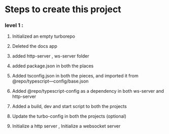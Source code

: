 # Steps to create this project

### level 1 :

1. Initialized an empty turborepo
2. Deleted the docs app
3. added http-server , ws-server folder
4. added package.json in both the places
5. Added tsconfig.json in both the pieces, and imported it from @repo/typescript—config/base.json
6. Added @repo/typescript-config as a dependency in both ws-server and http-server

7. Added a build, dev and start script to both the projects
8. Update the turbo-config in both the projects (optional)
9. Initialize a http server , Initialize a websocket server